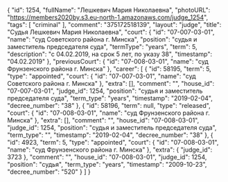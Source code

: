 {
    "id": 1254,
    "fullName": "Лешкевич Мария Николаевна",
    "photoURL": "https://members2020by.s3.eu-north-1.amazonaws.com/judge_1254",
    "tags": [
        "criminal"
    ],
    "comment": "375172518139",
    "layout": "judge",
    "title": "Судья Лешкевич Мария Николаевна",
    "court": {
        "id": "07-007-03-01",
        "name": "суд Советского района г. Минска",
        "position": "судья и заместитель председателя суда",
        "termType": "years",
        "term": 5,
        "description": "c 04.02.2019, на срок 5 лет, по указу 38",
        "timestamp": "04.02.2019"
    },
    "previousCourt": {
        "id": "07-008-03-01",
        "name": "суд Фрунзенского района г. Минска"
    },
    "career": [
        {
            "id": 58195,
            "term": 5,
            "type": "appointed",
            "court": {
                "id": "07-007-03-01",
                "name": "суд Советского района г. Минска"
            },
            "extra": [],
            "comment": "",
            "house_id": "07-007-03-01",
            "judge_id": 1254,
            "position": "судья и заместитель председателя суда",
            "term_type": "years",
            "timestamp": "2019-02-04",
            "decree_number": "38"
        },
        {
            "id": 58196,
            "term": null,
            "type": "released",
            "court": {
                "id": "07-008-03-01",
                "name": "суд Фрунзенского района г. Минска"
            },
            "extra": [],
            "comment": "",
            "house_id": "07-008-03-01",
            "judge_id": 1254,
            "position": "судья и заместитель председателя суда",
            "term_type": "",
            "timestamp": "2019-02-04",
            "decree_number": "38"
        },
        {
            "id": 4923,
            "term": 5,
            "type": "appointed",
            "court": {
                "id": "07-008-03-01",
                "name": "суд Фрунзенского района г. Минска"
            },
            "extra": {
                "judge_id": 3723
            },
            "comment": "",
            "house_id": "07-008-03-01",
            "judge_id": 1254,
            "position": "судья",
            "term_type": "years",
            "timestamp": "2009-10-23",
            "decree_number": "520"
        }
    ]
}